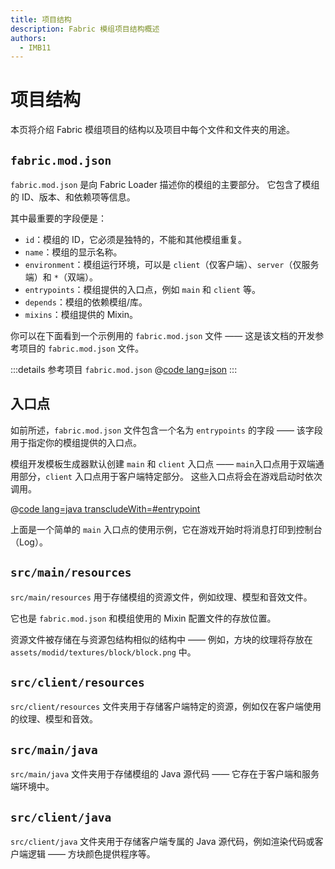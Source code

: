 ```yaml
---
title: 项目结构
description: Fabric 模组项目结构概述
authors:
  - IMB11
---
```


# 项目结构

本页将介绍 Fabric 模组项目的结构以及项目中每个文件和文件夹的用途。

## `fabric.mod.json`

`fabric.mod.json` 是向 Fabric Loader 描述你的模组的主要部分。 它包含了模组的 ID、版本、和依赖项等信息。

其中最重要的字段便是：

- `id`：模组的 ID，它必须是独特的，不能和其他模组重复。
- `name`：模组的显示名称。
- `environment`：模组运行环境，可以是 `client`（仅客户端）、`server`（仅服务端）和 `*`（双端）。
- `entrypoints`：模组提供的入口点，例如 `main` 和 `client` 等。
- `depends`：模组的依赖模组/库。
- `mixins`：模组提供的 Mixin。

你可以在下面看到一个示例用的 `fabric.mod.json` 文件 —— 这是该文档的开发参考项目的 `fabric.mod.json` 文件。

:::details 参考项目 `fabric.mod.json`
@[code lang=json](@/reference/1.20.4/src/main/resources/fabric.mod.json)
:::

## 入口点

如前所述，`fabric.mod.json` 文件包含一个名为 `entrypoints` 的字段 —— 该字段用于指定你的模组提供的入口点。

模组开发模板生成器默认创建 `main` 和 `client` 入口点 —— `main`入口点用于双端通用部分，`client` 入口点用于客户端特定部分。 这些入口点将会在游戏启动时依次调用。

@[code lang=java transcludeWith=#entrypoint](@/reference/1.20.4/src/main/java/com/example/docs/FabricDocsReference.java)

上面是一个简单的 `main` 入口点的使用示例，它在游戏开始时将消息打印到控制台（Log）。

## `src/main/resources`

`src/main/resources` 用于存储模组的资源文件，例如纹理、模型和音效文件。

它也是 `fabric.mod.json` 和模组使用的 Mixin 配置文件的存放位置。

资源文件被存储在与资源包结构相似的结构中 —— 例如，方块的纹理将存放在 `assets/modid/textures/block/block.png` 中。

## `src/client/resources`

`src/client/resources` 文件夹用于存储客户端特定的资源，例如仅在客户端使用的纹理、模型和音效。

## `src/main/java`

`src/main/java` 文件夹用于存储模组的 Java 源代码 —— 它存在于客户端和服务端环境中。

## `src/client/java`

`src/client/java` 文件夹用于存储客户端专属的 Java 源代码，例如渲染代码或客户端逻辑 —— 方块颜色提供程序等。
